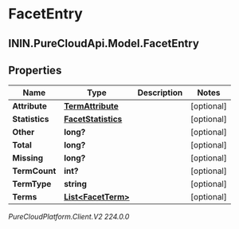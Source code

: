 # FacetEntry

## ININ.PureCloudApi.Model.FacetEntry

## Properties

|Name | Type | Description | Notes|
|------------ | ------------- | ------------- | -------------|
| **Attribute** | [**TermAttribute**](TermAttribute) |  | [optional] |
| **Statistics** | [**FacetStatistics**](FacetStatistics) |  | [optional] |
| **Other** | **long?** |  | [optional] |
| **Total** | **long?** |  | [optional] |
| **Missing** | **long?** |  | [optional] |
| **TermCount** | **int?** |  | [optional] |
| **TermType** | **string** |  | [optional] |
| **Terms** | [**List&lt;FacetTerm&gt;**](FacetTerm) |  | [optional] |



_PureCloudPlatform.Client.V2 224.0.0_
